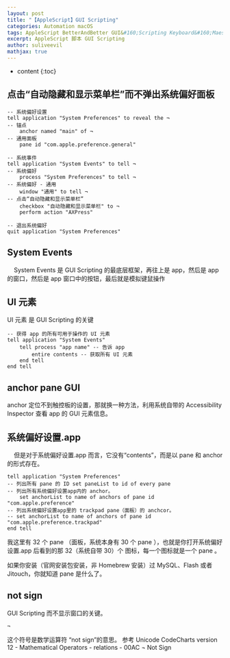 ```yaml
---
layout: post
title: "【AppleScript】GUI Scripting"
categories: Automation macOS
tags: AppleScript BetterAndBetter GUI&#160;Scripting Keyboard&#160;Maestro macOS macOS&#160;Automation
excerpt: AppleScript 脚本 GUI Scripting
author: suliveevil
mathjax: true
---
```


* content
{:toc}


## 点击“自动隐藏和显示菜单栏”而不弹出系统偏好面板

```applescript
-- 系统偏好设置
tell application "System Preferences" to reveal the ¬
-- 锚点
    anchor named "main" of ¬
-- 通用面板
    pane id "com.apple.preference.general"

-- 系统事件
tell application "System Events" to tell ¬
-- 系统偏好
    process "System Preferences" to tell ¬
-- 系统偏好 - 通用
    window "通用" to tell ¬
-- 点击“自动隐藏和显示菜单栏”
    checkbox "自动隐藏和显示菜单栏" to ¬
    perform action "AXPress"

-- 退出系统偏好
quit application "System Preferences"
```

## System Events

&#160;&#160;&#160;&#160;System Events 是 GUI Scripting 的最底层框架，再往上是 app，然后是 app 的窗口，然后是 app 窗口中的按钮，最后就是模拟键鼠操作

## UI 元素

UI 元素 是 GUI Scripting 的关键


```applescript
-- 获得 app 的所有可用于操作的 UI 元素
tell application "System Events"
    tell process "app name" -- 告诉 app
        entire contents -- 获取所有 UI 元素
    end tell
end tell
```

## anchor pane GUI


anchor 定位不到触控板的设置，那就换一种方法，利用系统自带的 Accessibility Inspector 查看 app 的 GUI 元素信息。



## 系统偏好设置.app

&#160;&#160;&#160;&#160;但是对于系统偏好设置.app 而言，它没有“contents”，而是以 pane 和 anchor 的形式存在。


```applescript
tell application "System Preferences"
-- 列出所有 pane 的 ID set paneList to id of every pane
-- 列出所有系统偏好设置app内的 anchor。
    set anchorList to name of anchors of pane id "com.apple.preference"
-- 列出系统偏好设置app里的 trackpad pane（面板）的 anchcor。
-- set anchorList to name of anchors of pane id "com.apple.preference.trackpad"
end tell
```

我这里有 32 个 pane （面板，系统本身有 30 个 pane ），也就是你打开系统偏好设置.app 后看到的那 32（系统自带 30）个 图标，每一个图标就是一个 pane 。

如果你安装（官网安装包安装，非 Homebrew 安装）过 MySQL、Flash 或者 Jitouch，你就知道 pane 是什么了。

## not sign

GUI Scripting 而不显示窗口的关键。

```applescript
¬
```

这个符号是数学运算符 “not sign”的意思。
参考 Unicode CodeCharts version 12 - Mathematical Operators - relations - 00AC ¬ Not Sign